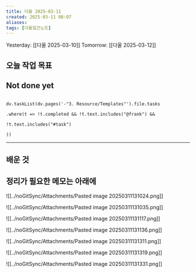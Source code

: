 ```yaml
---
title: 다울 2025-03-11
created: 2025-03-11 08:07
aliases: 
tags: [다울일간노트]
---
```



Yesterday: [[다울 2025-03-10]] 
Tomorrow: [[다울 2025-03-12]] 


## 오늘 작업 목표




## Not done yet

```dataviewjs

dv.taskList(dv.pages('-"3. Resource/Templates"').file.tasks

.where(t => !t.completed && !t.text.includes("@frank") &&

!t.text.includes("#task")

))

```

---

## 배운 것




## 정리가 필요한 메모는 아래에


![[../noGitSync/Attachments/Pasted image 20250311131024.png]]

![[../noGitSync/Attachments/Pasted image 20250311131035.png]]

![[../noGitSync/Attachments/Pasted image 20250311131117.png]]

![[../noGitSync/Attachments/Pasted image 20250311131136.png]]

![[../noGitSync/Attachments/Pasted image 20250311131311.png]]

![[../noGitSync/Attachments/Pasted image 20250311131319.png]]

![[../noGitSync/Attachments/Pasted image 20250311131331.png]]



